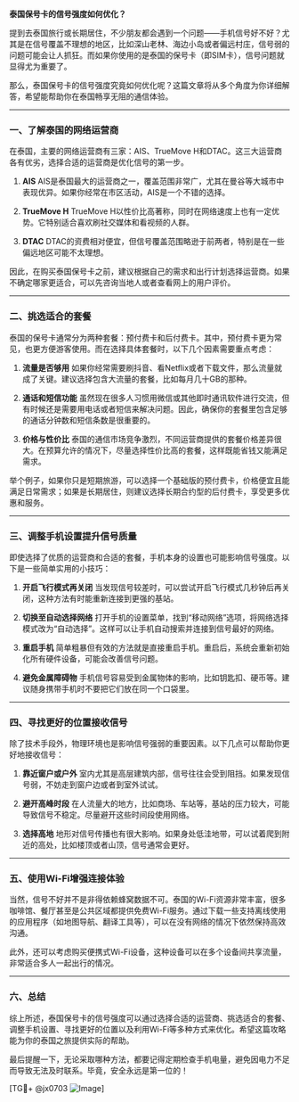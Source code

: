 **泰国保号卡的信号强度如何优化？**

提到去泰国旅行或长期居住，不少朋友都会遇到一个问题——手机信号好不好？尤其是在信号覆盖不理想的地区，比如深山老林、海边小岛或者偏远村庄，信号弱的问题可能会让人抓狂。而如果你使用的是泰国的保号卡（即SIM卡），信号问题就显得尤为重要了。

那么，泰国保号卡的信号强度究竟如何优化呢？这篇文章将从多个角度为你详细解答，希望能帮助你在泰国畅享无阻的通信体验。

---

### 一、了解泰国的网络运营商

在泰国，主要的网络运营商有三家：AIS、TrueMove H和DTAC。这三大运营商各有优劣，选择合适的运营商是优化信号的第一步。

1. **AIS**
   AIS是泰国最大的运营商之一，覆盖范围非常广，尤其在曼谷等大城市中表现优异。如果你经常在市区活动，AIS是一个不错的选择。
   
2. **TrueMove H**
   TrueMove H以性价比高著称，同时在网络速度上也有一定优势。它特别适合喜欢刷社交媒体和看视频的人群。
   
3. **DTAC**
   DTAC的资费相对便宜，但信号覆盖范围略逊于前两者，特别是在一些偏远地区可能不太理想。

因此，在购买泰国保号卡之前，建议根据自己的需求和出行计划选择运营商。如果不确定哪家更适合，可以先咨询当地人或者查看网上的用户评价。

---

### 二、挑选适合的套餐

泰国的保号卡通常分为两种套餐：预付费卡和后付费卡。其中，预付费卡更为常见，也更方便游客使用。而在选择具体套餐时，以下几个因素需要重点考虑：

1. **流量是否够用**
   如果你经常需要刷抖音、看Netflix或者下载文件，那么流量就成了关键。建议选择包含大流量的套餐，比如每月几十GB的那种。

2. **通话和短信功能**
   虽然现在很多人习惯用微信或其他即时通讯软件进行交流，但有时候还是需要用电话或者短信来解决问题。因此，确保你的套餐里包含足够的通话分钟数和短信条数是很重要的。

3. **价格与性价比**
   泰国的通信市场竞争激烈，不同运营商提供的套餐价格差异很大。在预算允许的情况下，尽量选择性价比高的套餐，这样既能省钱又能满足需求。

举个例子，如果你只是短期旅游，可以选择一个基础版的预付费卡，价格便宜且能满足日常需求；如果是长期居住，则建议选择长期合约型的后付费卡，享受更多优惠和服务。

---

### 三、调整手机设置提升信号质量

即使选择了优质的运营商和合适的套餐，手机本身的设置也可能影响信号强度。以下是一些简单实用的小技巧：

1. **开启飞行模式再关闭**
   当发现信号较差时，可以尝试开启飞行模式几秒钟后再关闭，这种方法有时能重新连接到更强的基站。

2. **切换至自动选择网络**
   打开手机的设置菜单，找到“移动网络”选项，将网络选择模式改为“自动选择”。这样可以让手机自动搜索并连接到信号最好的网络。

3. **重启手机**
   简单粗暴但有效的方法就是直接重启手机。重启后，系统会重新初始化所有硬件设备，可能会改善信号问题。

4. **避免金属障碍物**
   手机信号容易受到金属物体的影响，比如钥匙扣、硬币等。建议随身携带手机时不要把它们放在同一个口袋里。

---

### 四、寻找更好的位置接收信号

除了技术手段外，物理环境也是影响信号强弱的重要因素。以下几点可以帮助你更好地接收信号：

1. **靠近窗户或户外**
   室内尤其是高层建筑内部，信号往往会受到阻挡。如果发现信号弱，不妨走到窗户边或者到室外试试。

2. **避开高峰时段**
   在人流量大的地方，比如商场、车站等，基站的压力较大，可能导致信号不稳定。尽量避开这些时间段使用网络。

3. **选择高地**
   地形对信号传播也有很大影响。如果身处低洼地带，可以试着爬到附近的高处，比如楼顶或者山顶，信号通常会更好。

---

### 五、使用Wi-Fi增强连接体验

当然，信号不好并不是非得依赖蜂窝数据不可。泰国的Wi-Fi资源非常丰富，很多咖啡馆、餐厅甚至是公共区域都提供免费Wi-Fi服务。通过下载一些支持离线使用的应用程序（如地图导航、翻译工具等），可以在没有网络的情况下依然保持高效沟通。

此外，还可以考虑购买便携式Wi-Fi设备，这种设备可以在多个设备间共享流量，非常适合多人一起出行的情况。

---

### 六、总结

综上所述，泰国保号卡的信号强度可以通过选择合适的运营商、挑选适合的套餐、调整手机设置、寻找更好的位置以及利用Wi-Fi等多种方式来优化。希望这篇攻略能为你的泰国之旅提供实际的帮助。

最后提醒一下，无论采取哪种方法，都要记得定期检查手机电量，避免因电力不足而导致无法及时联系。毕竟，安全永远是第一位的！

[TG💪+ @jx0703 ![Image](https://github.com/user-attachments/assets/dbca1d08-cadb-493c-b0ec-ad6f7a83f270)]